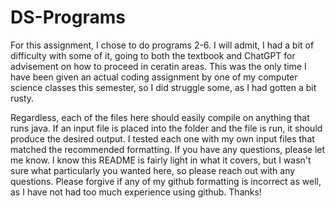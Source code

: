 # DS-Programs

For this assignment, I chose to do programs 2-6. 
I will admit, I had a bit of difficulty with some of it, going to both the textbook and ChatGPT for advisement on how to proceed in ceratin areas. 
This was the only time I have been given an actual coding assignment by one of my computer science classes this semester, so I did struggle some, as I had gotten a bit rusty. 

Regardless, each of the files here should easily compile on anything that runs java. If an input file is placed into the folder and the file is run, it should produce the desired output. I tested each one with my own input files that matched the recommended formatting. If you have any questions, please let me know. I know this README is fairly light in what it covers, but I wasn't sure what particularly you wanted here, so please reach out with any questions. Please forgive if any of my github formatting is incorrect as well, as I have not had too much experience using github. Thanks!
